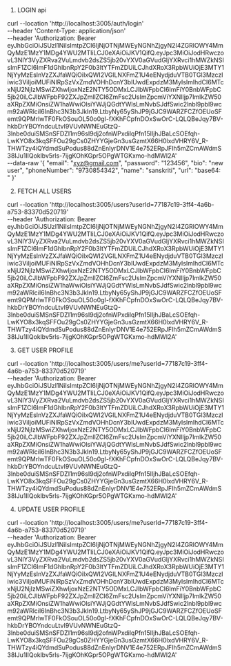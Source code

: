 1. LOGIN api

curl --location 'http://localhost:3005/auth/login' \
--header 'Content-Type: application/json' \
--header 'Authorization: Bearer eyJhbGciOiJSUzI1NiIsImtpZCI6IjNjOTNjMWEyNGNhZjgyN2I4ZGRlOWY4MmQyMzE1MzY1MDg4YWU2MTIiLCJ0eXAiOiJKV1QifQ.eyJpc3MiOiJodHRwczovL3NlY3VyZXRva2VuLmdvb2dsZS5jb20vYXV0aGVudGljYXRvci1hMWZkNSIsImF1ZCI6ImF1dGhlbnRpY2F0b3ItYTFmZDUiLCJhdXRoX3RpbWUiOjE3MTY1NjYyMzEsInVzZXJfaWQiOiIxQWI2VGlLNXFmZ1U4eENydjduVTB0TGl3MzczIiwic3ViIjoiMUFiNlRpSzVxZmdVOHhDcnY3blUwdExpdzM3MyIsImlhdCI6MTcxNjU2NjIzMSwiZXhwIjoxNzE2NTY5ODMxLCJlbWFpbCI6ImFiY0BnbWFpbC5jb20iLCJlbWFpbF92ZXJpZmllZCI6ZmFsc2UsImZpcmViYXNlIjp7ImlkZW50aXRpZXMiOnsiZW1haWwiOlsiYWJjQGdtYWlsLmNvbSJdfSwic2lnbl9pbl9wcm92aWRlciI6InBhc3N3b3JkIn19.LtbyNy65yShJP9jGJC9WARZFCZfOEUoSFemt9QPMrlwTF0FkOSouOL50o0gI-fXKhFCpfnDOxSwOrC-LQLQBeJqy7BV-hkbDrYBOYndcuLtvI9VUvNWNEuGtzQ-3lnbe0duiSMSnSFDZI1m96sI9dj2ofnWPxdilqPfn15lIjhJBaLcSOEfqh-LwKYO8x3kqSFFOu29gCs0ZHYYGjeGn3usGzmtX66H0lxdVHRY6V_R-THWTzy4iQYdmdSuPodus88dZnEnIyrDNV1E4e752ERpJFIh5mZCmAWdmS38IJu1lIQoklbv5rls-7ijgKOhKGpr5OPgWTGKxmo-hdMWI2A' \
--data-raw '{
    "email": "xyz@gmail.com",
    "password": "123456",
    "bio": "new user",
    "phoneNumber": "9730854342",
    "name": "sanskriti",
    "url": "base64: "
}'


2. FETCH ALL USERS

curl --location 'http://localhost:3005/users?userId=77187c19-3ff4-4a6b-a753-83370d520719' \
--header 'Authorization: Bearer eyJhbGciOiJSUzI1NiIsImtpZCI6IjNjOTNjMWEyNGNhZjgyN2I4ZGRlOWY4MmQyMzE1MzY1MDg4YWU2MTIiLCJ0eXAiOiJKV1QifQ.eyJpc3MiOiJodHRwczovL3NlY3VyZXRva2VuLmdvb2dsZS5jb20vYXV0aGVudGljYXRvci1hMWZkNSIsImF1ZCI6ImF1dGhlbnRpY2F0b3ItYTFmZDUiLCJhdXRoX3RpbWUiOjE3MTY1NjYyMzEsInVzZXJfaWQiOiIxQWI2VGlLNXFmZ1U4eENydjduVTB0TGl3MzczIiwic3ViIjoiMUFiNlRpSzVxZmdVOHhDcnY3blUwdExpdzM3MyIsImlhdCI6MTcxNjU2NjIzMSwiZXhwIjoxNzE2NTY5ODMxLCJlbWFpbCI6ImFiY0BnbWFpbC5jb20iLCJlbWFpbF92ZXJpZmllZCI6ZmFsc2UsImZpcmViYXNlIjp7ImlkZW50aXRpZXMiOnsiZW1haWwiOlsiYWJjQGdtYWlsLmNvbSJdfSwic2lnbl9pbl9wcm92aWRlciI6InBhc3N3b3JkIn19.LtbyNy65yShJP9jGJC9WARZFCZfOEUoSFemt9QPMrlwTF0FkOSouOL50o0gI-fXKhFCpfnDOxSwOrC-LQLQBeJqy7BV-hkbDrYBOYndcuLtvI9VUvNWNEuGtzQ-3lnbe0duiSMSnSFDZI1m96sI9dj2ofnWPxdilqPfn15lIjhJBaLcSOEfqh-LwKYO8x3kqSFFOu29gCs0ZHYYGjeGn3usGzmtX66H0lxdVHRY6V_R-THWTzy4iQYdmdSuPodus88dZnEnIyrDNV1E4e752ERpJFIh5mZCmAWdmS38IJu1lIQoklbv5rls-7ijgKOhKGpr5OPgWTGKxmo-hdMWI2A'


3. GET USER PROFILE

curl --location 'http://localhost:3005/users/me?userId=77187c19-3ff4-4a6b-a753-83370d520719' \
--header 'Authorization: Bearer eyJhbGciOiJSUzI1NiIsImtpZCI6IjNjOTNjMWEyNGNhZjgyN2I4ZGRlOWY4MmQyMzE1MzY1MDg4YWU2MTIiLCJ0eXAiOiJKV1QifQ.eyJpc3MiOiJodHRwczovL3NlY3VyZXRva2VuLmdvb2dsZS5jb20vYXV0aGVudGljYXRvci1hMWZkNSIsImF1ZCI6ImF1dGhlbnRpY2F0b3ItYTFmZDUiLCJhdXRoX3RpbWUiOjE3MTY1NjYyMzEsInVzZXJfaWQiOiIxQWI2VGlLNXFmZ1U4eENydjduVTB0TGl3MzczIiwic3ViIjoiMUFiNlRpSzVxZmdVOHhDcnY3blUwdExpdzM3MyIsImlhdCI6MTcxNjU2NjIzMSwiZXhwIjoxNzE2NTY5ODMxLCJlbWFpbCI6ImFiY0BnbWFpbC5jb20iLCJlbWFpbF92ZXJpZmllZCI6ZmFsc2UsImZpcmViYXNlIjp7ImlkZW50aXRpZXMiOnsiZW1haWwiOlsiYWJjQGdtYWlsLmNvbSJdfSwic2lnbl9pbl9wcm92aWRlciI6InBhc3N3b3JkIn19.LtbyNy65yShJP9jGJC9WARZFCZfOEUoSFemt9QPMrlwTF0FkOSouOL50o0gI-fXKhFCpfnDOxSwOrC-LQLQBeJqy7BV-hkbDrYBOYndcuLtvI9VUvNWNEuGtzQ-3lnbe0duiSMSnSFDZI1m96sI9dj2ofnWPxdilqPfn15lIjhJBaLcSOEfqh-LwKYO8x3kqSFFOu29gCs0ZHYYGjeGn3usGzmtX66H0lxdVHRY6V_R-THWTzy4iQYdmdSuPodus88dZnEnIyrDNV1E4e752ERpJFIh5mZCmAWdmS38IJu1lIQoklbv5rls-7ijgKOhKGpr5OPgWTGKxmo-hdMWI2A'


4. UPDATE USER PROFILE

curl --location 'http://localhost:3005/users/me?userId=77187c19-3ff4-4a6b-a753-83370d520719' \
--header 'Authorization: Bearer eyJhbGciOiJSUzI1NiIsImtpZCI6IjNjOTNjMWEyNGNhZjgyN2I4ZGRlOWY4MmQyMzE1MzY1MDg4YWU2MTIiLCJ0eXAiOiJKV1QifQ.eyJpc3MiOiJodHRwczovL3NlY3VyZXRva2VuLmdvb2dsZS5jb20vYXV0aGVudGljYXRvci1hMWZkNSIsImF1ZCI6ImF1dGhlbnRpY2F0b3ItYTFmZDUiLCJhdXRoX3RpbWUiOjE3MTY1NjYyMzEsInVzZXJfaWQiOiIxQWI2VGlLNXFmZ1U4eENydjduVTB0TGl3MzczIiwic3ViIjoiMUFiNlRpSzVxZmdVOHhDcnY3blUwdExpdzM3MyIsImlhdCI6MTcxNjU2NjIzMSwiZXhwIjoxNzE2NTY5ODMxLCJlbWFpbCI6ImFiY0BnbWFpbC5jb20iLCJlbWFpbF92ZXJpZmllZCI6ZmFsc2UsImZpcmViYXNlIjp7ImlkZW50aXRpZXMiOnsiZW1haWwiOlsiYWJjQGdtYWlsLmNvbSJdfSwic2lnbl9pbl9wcm92aWRlciI6InBhc3N3b3JkIn19.LtbyNy65yShJP9jGJC9WARZFCZfOEUoSFemt9QPMrlwTF0FkOSouOL50o0gI-fXKhFCpfnDOxSwOrC-LQLQBeJqy7BV-hkbDrYBOYndcuLtvI9VUvNWNEuGtzQ-3lnbe0duiSMSnSFDZI1m96sI9dj2ofnWPxdilqPfn15lIjhJBaLcSOEfqh-LwKYO8x3kqSFFOu29gCs0ZHYYGjeGn3usGzmtX66H0lxdVHRY6V_R-THWTzy4iQYdmdSuPodus88dZnEnIyrDNV1E4e752ERpJFIh5mZCmAWdmS38IJu1lIQoklbv5rls-7ijgKOhKGpr5OPgWTGKxmo-hdMWI2A'